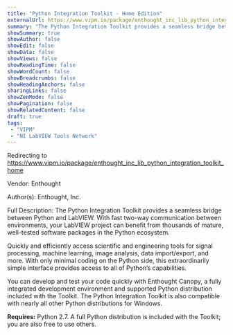 ```yaml
---
title: "Python Integration Toolkit - Home Edition"
externalUrl: https://www.vipm.io/package/enthought_inc_lib_python_integration_toolkit_home
summary: "The Python Integration Toolkit provides a seamless bridge between Python and LabVIEW."
showSummary: true
showAuthor: false
showEdit: false
showData: false
showViews: false
showReadingTime: false
showWordCount: false
showBreadcrumbs: false
showHeadingAnchors: false
sharingLinks: false
showZenMode: false
showPagination: false
showRelatedContent: false
draft: true
tags:
 - "VIPM"
 - "NI LabVIEW Tools Network"
---
```


Redirecting to https://www.vipm.io/package/enthought_inc_lib_python_integration_toolkit_home

Vendor: Enthought

Author(s): Enthought, Inc.
 
Full Description:
The Python Integration Toolkit provides a seamless bridge between Python and LabVIEW.  With fast two-way communication between environments, your LabVIEW project can benefit from thousands of mature, well-tested software packages in the Python ecosystem.  

Quickly and efficiently access scientific and engineering tools for signal processing, machine learning, image analysis, data import/export, and more. With only minimal coding on the Python side, this extraordinarily simple interface provides access to all of Python’s capabilities.

You can develop and test your code quickly with Enthought Canopy, a fully integrated development environment and supported Python distribution included with the Toolkit. The Python Integration Toolkit is also compatible with nearly all other Python distributions for Windows.

**Requires:** Python 2.7. A full Python distribution is included with the Toolkit; you are also free to use others.
